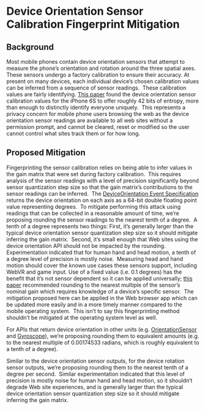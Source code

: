 # Device Orientation Sensor Calibration Fingerprint Mitigation

## Background


Most mobile phones contain device orientation sensors that attempt to measure the phone’s orientation and rotation around the three spatial axes.  These sensors undergo a factory calibration to ensure their accuracy.  At present on many devices, each individual device’s chosen calibration values can be inferred from a sequence of sensor readings.  These calibration values are fairly identifying.  [This paper](https://www.repository.cam.ac.uk/bitstream/handle/1810/294227/405.pdf) found the device orientation sensor calibration values for the iPhone 6S to offer roughly 42 bits of entropy, more than enough to distinctly identify everyone uniquely.  This represents a privacy concern for mobile phone users browsing the web as the device orientation sensor readings are available to all web sites without a permission prompt, and cannot be cleared, reset or modified so the user cannot control what sites track them or for how long.

## Proposed Mitigation

Fingerprinting the sensor calibration relies on being able to infer values in the gain matrix that were set during factory calibration.  This requires analysis of the sensor readings with a level of precision significantly beyond sensor quantization step size so that the gain matrix’s contributions to the sensor readings can be inferred.  The [DeviceOrientation Event Specification](https://w3c.github.io/deviceorientation/) returns the device orientation on each axis as a 64-bit double floating point value representing degrees.  To mitigate performing this attack using readings that can be collected in a reasonable amount of time, we’re proposing rounding the sensor readings to the nearest tenth of a degree.  A tenth of a degree represents two things:  First, it’s generally larger than the typical device orientation sensor quantization step size so it should mitigate inferring the gain matrix.  Second, it’s small enough that Web sites using the device orientation API should not be impacted by the rounding.  Experimentation indicated that for human hand and head motion, a tenth of a degree level of precision is mostly noise.  Measuring head and hand motion should cover the known use cases these sensors support, including WebVR and game input.  Use of a fixed value (i.e. 0.1 degrees) has the benefit that it’s not sensor dependent so it can be applied universally; [this paper](https://www.repository.cam.ac.uk/bitstream/handle/1810/294227/405.pdf) recommended rounding to the nearest multiple of the sensor’s nominal gain which requires knowledge of a device’s specific sensor.  The mitigation proposed here can be applied in the Web browser app which can be updated more easily and in a more timely manner compared to the mobile operating system.  This isn’t to say this fingerprinting method shouldn’t be mitigated at the operating system level as well.


For APIs that return device orientation in other units (e.g. [OrientationSensor](https://w3c.github.io/orientation-sensor/) and [Gyroscope](https://w3c.github.io/gyroscope/)), we’re proposing rounding them to equivalent amounts (e.g. to the nearest multiple of 0.00174533 radians, which is roughly equivalent to a tenth of a degree).


Similar to the device orientation sensor outputs, for the device rotation sensor outputs, we’re proposing rounding them to the nearest tenth of a degree per second.  Similar experimentation indicated that this level of precision is mostly noise for human hand and head motion, so it shouldn’t degrade Web site experiences, and is generally larger than the typical device orientation sensor quantization step size so it should mitigate inferring the gain matrix.

